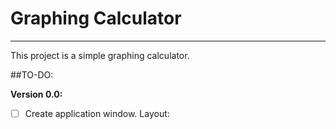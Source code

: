 # Graphing Calculator
---

This project is a simple graphing calculator.

##TO-DO:

**Version 0.0:**

- [ ] Create application window. Layout:


